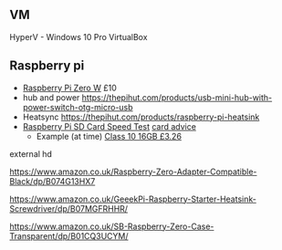 VM
--

HyperV - Windows 10 Pro
VirtualBox

Raspberry pi
-------------

* [Raspberry Pi Zero W](https://www.raspberrypi.org/products/raspberry-pi-zero-w/) £10
* hub and power https://thepihut.com/products/usb-mini-hub-with-power-switch-otg-micro-usb
* Heatsync
https://thepihut.com/products/raspberry-pi-heatsink
* [Raspberry Pi SD Card Speed Test](https://www.raspberrypi.org/blog/sd-card-speed-test/)
[card advice](https://ototo.fm/best-sd-card-for-raspberry-pi-3/)
    * Example (at time) [Class 10 16GB £3.26](https://www.amazon.co.uk/dp/B07YGZHSJS/?coliid=I2SMDR17QGNW6P)

external hd


https://www.amazon.co.uk/Raspberry-Zero-Adapter-Compatible-Black/dp/B074G13HX7

https://www.amazon.co.uk/GeeekPi-Raspberry-Starter-Heatsink-Screwdriver/dp/B07MGFRHHR/

https://www.amazon.co.uk/SB-Raspberry-Zero-Case-Transparent/dp/B01CQ3UCYM/